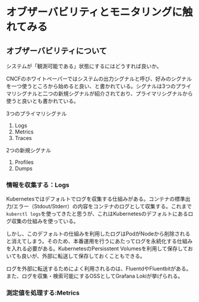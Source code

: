 # オブザーバビリティとモニタリングに触れてみる

## オブザーバビリティについて

システムが「観測可能である」状態にするにはどうすれば良いか。

CNCFのホワイトペーパーではシステムの出力シグナルと呼び、好みのシグナルを一つ使うところから始めると良い、と書かれている。シグナルは3つのプライマリシグナルと二つの新規シグナルが紹介されており、プライマリシグナルから使うと良いとも書かれている。

3つのプライマリシグナル

1. Logs
2. Metrics
3. Traces

2つの新規シグナル

1. Profiles
2. Dumps

### 情報を収集する：Logs

Kubernetesではデフォルトでログを収集する仕組みがある。コンテナの標準出力/エラー（Stdout/Stderr）の内容をコンテナのログとして収集する。これまで`kuberctl logs`を使ってきたと思うが、これはKubernetesのデフォルトにあるログ収集の仕組みを使っている。

しかし、このデフォルトの仕組みを利用したログはPodがNodeから削除されると消えてしまう。そのため、本番運用を行うにあたってログを永続化する仕組みを入れる必要がある。KubernetesのPersisstent Volumesを利用して保存しておいても良いが、外部に転送して保存しておくこともできる。

ログを外部に転送するためによく利用されるのは、FluentdやFluentbitがある。また、ログを収集・検索可能にするOSSとしてGrafana Lokiが挙げられる。

### 測定値を処理する:Metrics


